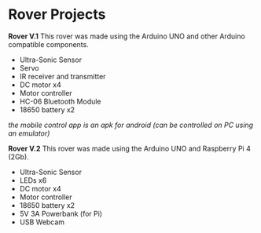 # Rover Projects

**Rover V.1**
This rover was made using the Arduino UNO and other Arduino compatible components.
* Ultra-Sonic Sensor 
* Servo 
* IR receiver and transmitter  
* DC motor x4
* Motor controller
* HC-06 Bluetooth Module
* 18650 battery x2

*the mobile control app is an apk for android (can be controlled on PC using an emulator)*

**Rover V.2**
This rover was made using the Arduino UNO and Raspberry Pi 4 (2Gb).
* Ultra-Sonic Sensor 
* LEDs x6  
* DC motor x4
* Motor controller
* 18650 battery x2
* 5V 3A Powerbank (for Pi)
* USB Webcam
